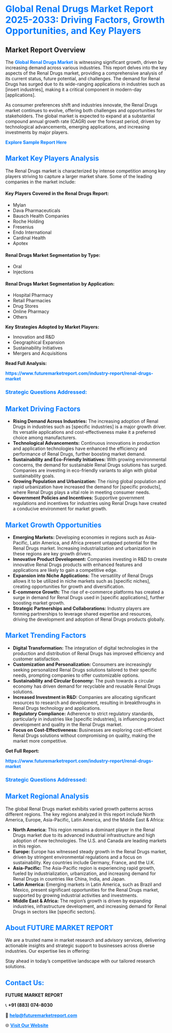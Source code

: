 <h1 style="color: #007BFF;">Global Renal Drugs Market Report 2025-2033: Driving Factors, Growth Opportunities, and Key Players</h1>

<section id="overview">
<h2>Market Report Overview</h2>
<p>The <a href="https://www.futuremarketreport.com/industry-report/renal-drugs-market" style="color: #007BFF; text-decoration: none;"><strong>Global Renal Drugs Market</strong></a> is witnessing significant growth, driven by increasing demand across various industries. This report delves into the key aspects of the Renal Drugs market, providing a comprehensive analysis of its current status, future potential, and challenges. The demand for Renal Drugs has surged due to its wide-ranging applications in industries such as [insert industries], making it a critical component in modern-day [applications].</p>
<p>As consumer preferences shift and industries innovate, the Renal Drugs market continues to evolve, offering both challenges and opportunities for stakeholders. The global market is expected to expand at a substantial compound annual growth rate (CAGR) over the forecast period, driven by technological advancements, emerging applications, and increasing investments by major players.</p>
</section>

<section id="overview">
<p><a href="https://www.futuremarketreport.com/request-sample/reportId=79109" style="color: #007BFF; text-decoration: none;"><strong>Explore Sample Report Here</strong></a></p>
</section>

<section id="key-players">
<h2 style="color: #007BFF;">Market Key Players Analysis</h2>
<p>The Renal Drugs market is characterized by intense competition among key players striving to capture a larger market share. Some of the leading companies in the market include:</p>
<h4>Key Players Covered in the Renal Drugs Report:</h4>
<ul><li>Mylan</li><li>Dava Pharmaceuticals</li><li>Bausch Health Companies</li><li>Roche Holding</li><li>Fresenius</li><li>Endo International</li><li>Cardinal Health</li><li>Apotex</li></ul>
<h4>Renal Drugs Market Segmentation by Type:</h4>
<ul><li>Oral</li><li>Injections</li></ul>

<h4>Renal Drugs Market Segmentation by Application:</h4>
<ul><li>Hospital Pharmacy</li><li>Retail Pharmacies</li><li>Drug Stores</li><li>Online Pharmacy</li><li>Others</li></ul>
<p><strong>Key Strategies Adopted by Market Players:</strong></p>
<ul>
<li>Innovation and R&D</li>
<li>Geographical Expansion</li>
<li>Sustainability Initiatives</li>
<li>Mergers and Acquisitions</li>
</ul>
</section>

<section>
<p><strong>Read Full Analysis: </strong></p><a href="https://www.futuremarketreport.com/industry-report/renal-drugs-market" style="color: #007BFF; text-decoration: none;"><strong>https://www.futuremarketreport.com/industry-report/renal-drugs-market</strong></a>
<h3 style="color: #007BFF;">Strategic Questions Addressed:</h3>
</section>

<section id="driving-factors">
<h2 style="color: #007BFF;">Market Driving Factors</h2>
<ul>
<li><strong>Rising Demand Across Industries:</strong> The increasing adoption of Renal Drugs in industries such as [specific industries] is a major growth driver. Its versatile applications and cost-effectiveness make it a preferred choice among manufacturers.</li>
<li><strong>Technological Advancements:</strong> Continuous innovations in production and application technologies have enhanced the efficiency and performance of Renal Drugs, further boosting market demand.</li>
<li><strong>Sustainability and Eco-Friendly Initiatives:</strong> With growing environmental concerns, the demand for sustainable Renal Drugs solutions has surged. Companies are investing in eco-friendly variants to align with global sustainability goals.</li>
<li><strong>Growing Population and Urbanization:</strong> The rising global population and rapid urbanization have increased the demand for [specific products], where Renal Drugs plays a vital role in meeting consumer needs.</li>
<li><strong>Government Policies and Incentives:</strong> Supportive government regulations and incentives for industries using Renal Drugs have created a conducive environment for market growth.</li>
</ul>
</section>

<section id="growth-opportunities">
<h2 style="color: #007BFF;">Market Growth Opportunities</h2>
<ul>
<li><strong>Emerging Markets:</strong> Developing economies in regions such as Asia-Pacific, Latin America, and Africa present untapped potential for the Renal Drugs market. Increasing industrialization and urbanization in these regions are key growth drivers.</li>
<li><strong>Innovative Product Development:</strong> Companies investing in R&D to create innovative Renal Drugs products with enhanced features and applications are likely to gain a competitive edge.</li>
<li><strong>Expansion into Niche Applications:</strong> The versatility of Renal Drugs allows it to be utilized in niche markets such as [specific niches], creating opportunities for growth and diversification.</li>
<li><strong>E-commerce Growth:</strong> The rise of e-commerce platforms has created a surge in demand for Renal Drugs used in [specific applications], further boosting market growth.</li>
<li><strong>Strategic Partnerships and Collaborations:</strong> Industry players are forming partnerships to leverage shared expertise and resources, driving the development and adoption of Renal Drugs products globally.</li>
</ul>
</section>

<section id="trending-factors">
<h2 style="color: #007BFF;">Market Trending Factors</h2>
<ul>
<li><strong>Digital Transformation:</strong> The integration of digital technologies in the production and distribution of Renal Drugs has improved efficiency and customer satisfaction.</li>
<li><strong>Customization and Personalization:</strong> Consumers are increasingly seeking personalized Renal Drugs solutions tailored to their specific needs, prompting companies to offer customizable options.</li>
<li><strong>Sustainability and Circular Economy:</strong> The push towards a circular economy has driven demand for recyclable and reusable Renal Drugs solutions.</li>
<li><strong>Increased Investment in R&D:</strong> Companies are allocating significant resources to research and development, resulting in breakthroughs in Renal Drugs technology and applications.</li>
<li><strong>Regulatory Compliance:</strong> Adherence to strict regulatory standards, particularly in industries like [specific industries], is influencing product development and quality in the Renal Drugs market.</li>
<li><strong>Focus on Cost-Effectiveness:</strong> Businesses are exploring cost-efficient Renal Drugs solutions without compromising on quality, making the market more competitive.</li>
</ul>
</section>

<section>
<p><strong>Get Full Report: </strong></p><a href="https://www.futuremarketreport.com/industry-report/renal-drugs-market" style="color: #007BFF; text-decoration: none;"><strong>https://www.futuremarketreport.com/industry-report/renal-drugs-market</strong></a>
<h3 style="color: #007BFF;">Strategic Questions Addressed:</h3>
</section>


<section id="regional-analysis">
<h2 style="color: #007BFF;">Market Regional Analysis</h2>
<p>The global Renal Drugs market exhibits varied growth patterns across different regions. The key regions analyzed in this report include North America, Europe, Asia-Pacific, Latin America, and the Middle East & Africa:</p>
<ul>
<li><strong>North America:</strong> This region remains a dominant player in the Renal Drugs market due to its advanced industrial infrastructure and high adoption of new technologies. The U.S. and Canada are leading markets in this region.</li>
<li><strong>Europe:</strong> Europe has witnessed steady growth in the Renal Drugs market, driven by stringent environmental regulations and a focus on sustainability. Key countries include Germany, France, and the U.K.</li>
<li><strong>Asia-Pacific:</strong> The Asia-Pacific region is experiencing rapid growth, fueled by industrialization, urbanization, and increasing demand for Renal Drugs in countries like China, India, and Japan.</li>
<li><strong>Latin America:</strong> Emerging markets in Latin America, such as Brazil and Mexico, present significant opportunities for the Renal Drugs market, supported by growing industrial activities and investments.</li>
<li><strong>Middle East & Africa:</strong> The region’s growth is driven by expanding industries, infrastructure development, and increasing demand for Renal Drugs in sectors like [specific sectors].</li>
</ul>
</section>

<footer>
<h2 style="color: #007BFF;">About FUTURE MARKET REPORT</h2>
<p>We are a trusted name in market research and advisory services, delivering actionable insights and strategic support to businesses across diverse industries. Our expertise lies in offering:</p>

<p>Stay ahead in today’s competitive landscape with our tailored research solutions.</p>

<h2 style="color: #007BFF;">Contact Us:</h2>
<p><strong>FUTURE MARKET REPORT</strong></p>
<p>📞 <strong>+91 (883) 074-8030</strong></p>
<p>📧 <strong><a href="mailto:help@futuremarketreport.com" style="color: #007BFF;">help@futuremarketreport.com</a></strong></p>
<p>🌐 <strong><a href="https://www.futuremarketreport.com/" style="color: #007BFF;">Visit Our Website</a></strong></p>
</footer>